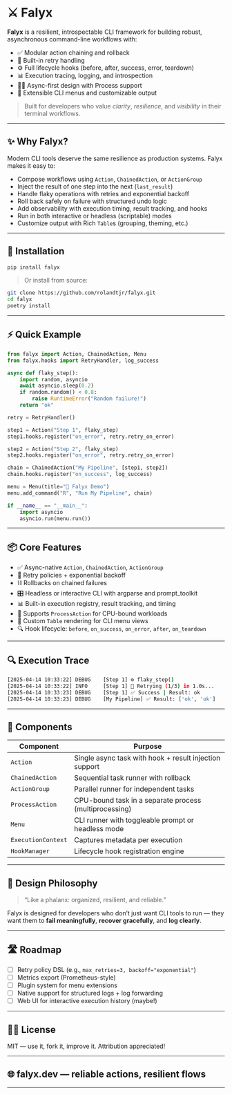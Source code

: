 # ⚔️ Falyx

**Falyx** is a resilient, introspectable CLI framework for building robust, asynchronous command-line workflows with:

- ✅ Modular action chaining and rollback
- 🔁 Built-in retry handling
- ⚙️ Full lifecycle hooks (before, after, success, error, teardown)
- 📊 Execution tracing, logging, and introspection
- 🧙‍♂️ Async-first design with Process support
- 🧩 Extensible CLI menus and customizable output

> Built for developers who value *clarity*, *resilience*, and *visibility* in their terminal workflows.

---

## ✨ Why Falyx?

Modern CLI tools deserve the same resilience as production systems. Falyx makes it easy to:

- Compose workflows using `Action`, `ChainedAction`, or `ActionGroup`
- Inject the result of one step into the next (`last_result`)
- Handle flaky operations with retries and exponential backoff
- Roll back safely on failure with structured undo logic
- Add observability with execution timing, result tracking, and hooks
- Run in both interactive or headless (scriptable) modes
- Customize output with Rich `Table`s (grouping, theming, etc.)

---

## 🔧 Installation

```bash
pip install falyx
```

> Or install from source:

```bash
git clone https://github.com/rolandtjr/falyx.git
cd falyx
poetry install
```

---

## ⚡ Quick Example

```python
from falyx import Action, ChainedAction, Menu
from falyx.hooks import RetryHandler, log_success

async def flaky_step():
    import random, asyncio
    await asyncio.sleep(0.2)
    if random.random() < 0.8:
        raise RuntimeError("Random failure!")
    return "ok"

retry = RetryHandler()

step1 = Action("Step 1", flaky_step)
step1.hooks.register("on_error", retry.retry_on_error)

step2 = Action("Step 2", flaky_step)
step2.hooks.register("on_error", retry.retry_on_error)

chain = ChainedAction("My Pipeline", [step1, step2])
chain.hooks.register("on_success", log_success)

menu = Menu(title="🚀 Falyx Demo")
menu.add_command("R", "Run My Pipeline", chain)

if __name__ == "__main__":
    import asyncio
    asyncio.run(menu.run())
```

---

## 📦 Core Features

- ✅ Async-native `Action`, `ChainedAction`, `ActionGroup`
- 🔁 Retry policies + exponential backoff
- ⛓ Rollbacks on chained failures
- 🎛️ Headless or interactive CLI with argparse and prompt_toolkit
- 📊 Built-in execution registry, result tracking, and timing
- 🧠 Supports `ProcessAction` for CPU-bound workloads
- 🧩 Custom `Table` rendering for CLI menu views
- 🔍 Hook lifecycle: `before`, `on_success`, `on_error`, `after`, `on_teardown`

---

## 🔍 Execution Trace

```bash
[2025-04-14 10:33:22] DEBUG    [Step 1] ⚙ flaky_step()
[2025-04-14 10:33:22] INFO     [Step 1] 🔁 Retrying (1/3) in 1.0s...
[2025-04-14 10:33:23] DEBUG    [Step 1] ✅ Success | Result: ok
[2025-04-14 10:33:23] DEBUG    [My Pipeline] ✅ Result: ['ok', 'ok']
```

---

## 🧩 Components

| Component         | Purpose                                                |
|------------------|--------------------------------------------------------|
| `Action`          | Single async task with hook + result injection support |
| `ChainedAction`   | Sequential task runner with rollback                   |
| `ActionGroup`     | Parallel runner for independent tasks                  |
| `ProcessAction`   | CPU-bound task in a separate process (multiprocessing) |
| `Menu`            | CLI runner with toggleable prompt or headless mode     |
| `ExecutionContext`| Captures metadata per execution                        |
| `HookManager`     | Lifecycle hook registration engine                     |

---

## 🧠 Design Philosophy

> “Like a phalanx: organized, resilient, and reliable.”

Falyx is designed for developers who don’t just want CLI tools to run — they want them to **fail meaningfully**, **recover gracefully**, and **log clearly**.

---

## 🛣️ Roadmap

- [ ] Retry policy DSL (e.g., `max_retries=3, backoff="exponential"`)
- [ ] Metrics export (Prometheus-style)
- [ ] Plugin system for menu extensions
- [ ] Native support for structured logs + log forwarding
- [ ] Web UI for interactive execution history (maybe!)

---

## 🧑‍💼 License

MIT — use it, fork it, improve it. Attribution appreciated!

---

## 🌐 falyx.dev — **reliable actions, resilient flows**

---

